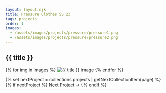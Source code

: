 ```yaml
---
layout: layout.njk
title: Pressure Clothes SS 23
tags: projects
order: 1
images:
  - /assets/images/projects/pressure/pressure1.png
  - /assets/images/projects/pressure/pressure2.png
---
```


<h2>{{ title }}</h2>

{% for img in images %}
  <img src="{{ img }}" alt="{{ title }} image">
{% endfor %}

{% set nextProject = collections.projects | getNextCollectionItem(page) %}
{% if nextProject %}
  <a href="{{ nextProject.url }}">Next Project →</a>
{% endif %}